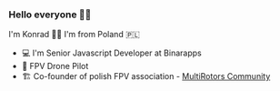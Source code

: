 ### Hello everyone 🙋‍♂️

I'm Konrad 👨‍🦱 I'm from Poland 🇵🇱

- 💻 I'm Senior Javascript Developer at Binarapps
- 🛬 FPV Drone Pilot
- 🏗️ Co-founder of polish FPV association - [MultiRotors Community](https://mrcrew.pl)

<!--
**kklimczak/kklimczak** is a ✨ _special_ ✨ repository because its `README.md` (this file) appears on your GitHub profile.

Here are some ideas to get you started:

- 🔭 I’m currently working on ...
- 🌱 I’m currently learning ...
- 👯 I’m looking to collaborate on ...
- 🤔 I’m looking for help with ...
- 💬 Ask me about ...
- 📫 How to reach me: ...
- 😄 Pronouns: ...
- ⚡ Fun fact: ...
-->
